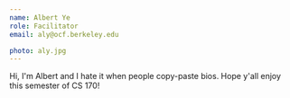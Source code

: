 ```yaml
---
name: Albert Ye
role: Facilitator
email: aly@ocf.berkeley.edu

photo: aly.jpg
---
```


Hi, I'm Albert and I hate it when people copy-paste bios. Hope y'all enjoy this semester of CS 170!
